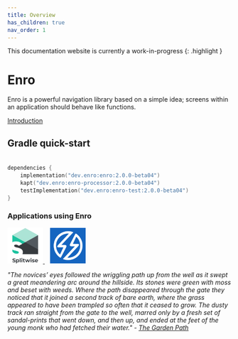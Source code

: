 ```yaml
---
title: Overview
has_children: true
nav_order: 1
---
```


This documentation website is currently a work-in-progress
{: .highlight } 

# Enro

Enro is a powerful navigation library based on a simple idea; screens within an application should behave like functions. 

[Introduction](./docs/introduction.md)

## Gradle quick-start
```kotlin

dependencies {
    implementation("dev.enro:enro:2.0.0-beta04")
    kapt("dev.enro:enro-processor:2.0.0-beta04")
    testImplementation("dev.enro:enro-test:2.0.0-beta04")
}

```

### Applications using Enro
<p>
    <a href="https://www.splitwise.com/">
        <img width="80px" src="./assets/splitwise-icon.png" />
    </a>
    &nbsp;&nbsp;
    <a href="https://play.google.com/store/apps/details?id=com.beyondbudget">
        <img width="80px" src="./assets/beyond-budget-icon.png" />
    </a>
</p>


*"The novices’ eyes followed the wriggling path up from the well as it swept a great meandering arc around the hillside. Its stones were green with moss and beset with weeds. Where the path disappeared through the gate they noticed that it joined a second track of bare earth, where the grass appeared to have been trampled so often that it ceased to grow. The dusty track ran straight from the gate to the well, marred only by a fresh set of sandal-prints that went down, and then up, and ended at the feet of the young monk who had fetched their water." - [The Garden Path](http://thecodelesscode.com/case/156)*
